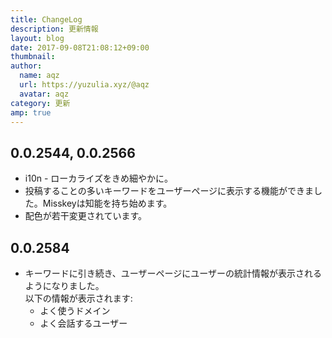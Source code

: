```yaml
---
title: ChangeLog
description: 更新情報
layout: blog
date: 2017-09-08T21:08:12+09:00
thumbnail: 
author:
  name: aqz
  url: https://yuzulia.xyz/@aqz
  avatar: aqz
category: 更新
amp: true
---
```


## 0.0.2544, 0.0.2566
- i10n - ローカライズをきめ細やかに。
- 投稿することの多いキーワードをユーザーページに表示する機能ができました。Misskeyは知能を持ち始めます。
- 配色が若干変更されています。


## 0.0.2584
- キーワードに引き続き、ユーザーページにユーザーの統計情報が表示されるようになりました。  
  以下の情報が表示されます:
  * よく使うドメイン
  * よく会話するユーザー
